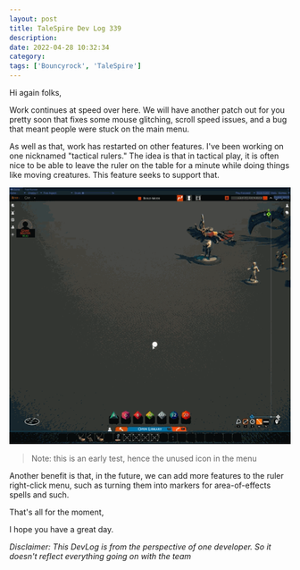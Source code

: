 ```yaml
---
layout: post
title: TaleSpire Dev Log 339
description:
date: 2022-04-28 10:32:34
category:
tags: ['Bouncyrock', 'TaleSpire']
---
```


Hi again folks,

Work continues at speed over here. We will have another patch out for you pretty soon that fixes some mouse glitching, scroll speed issues, and a bug that meant people were stuck on the main menu.

As well as that, work has restarted on other features. I've been working on one nicknamed "tactical rulers." The idea is that in tactical play, it is often nice to be able to leave the ruler on the table for a minute while doing things like moving creatures. This feature seeks to support that.

![tactical ruler wip](/assets/videos/tacticalRulers0.gif)
> Note: this is an early test, hence the unused icon in the menu

Another benefit is that, in the future, we can add more features to the ruler right-click menu, such as turning them into markers for area-of-effects spells and such.

That's all for the moment,

I hope you have a great day.

*Disclaimer: This DevLog is from the perspective of one developer. So it doesn't reflect everything going on with the team*
